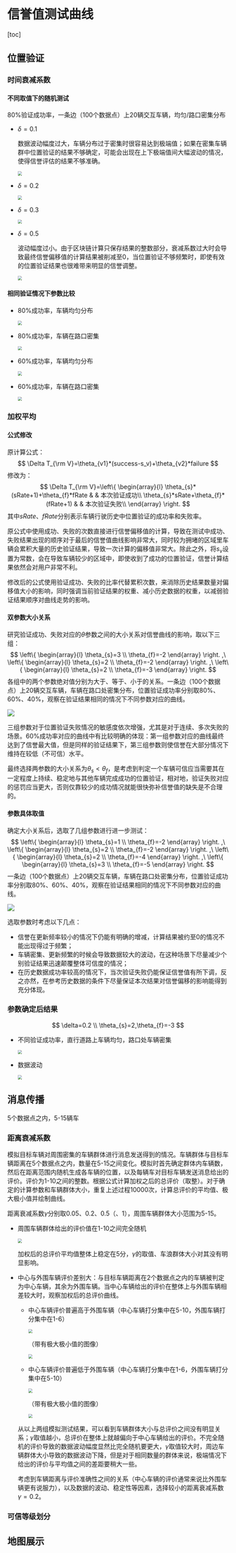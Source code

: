 # 信誉值测试曲线

[toc]

## 位置验证

### 时间衰减系数

#### 不同取值下的随机测试

80%验证成功率，一条边（100个数据点）上20辆交互车辆，均匀/路口密集分布

- $\delta=0.1$

  数据波动幅度过大，车辆分布过于密集时很容易达到极端值；如果在密集车辆群中位置验证的结果不够确定，可能会出现在上下极端值间大幅波动的情况，使得信誉评估的结果不够准确。

  <img src="./pics/decay01.png" style="zoom:60%">

- $\delta=0.2$

  <img src="./pics/decay02.png" style="zoom:60%">

- $\delta=0.3$

  <img src="./pics/decay03.png" style="zoom:60%">

- $\delta=0.5$

  波动幅度过小。由于区块链计算只保存结果的整数部分，衰减系数过大时会导致最终信誉偏移值的计算结果被削减至0，当位置验证不够频繁时，即使有效的位置验证结果也很难带来明显的信誉调整。

  <img src="./pics/decay05.png" style="zoom:60%">

#### 相同验证情况下参数比较

- 80%成功率，车辆均匀分布

  <img src="./pics/decay_even_80.png" style="zoom:60%">

- 80%成功率，车辆在路口密集

  <img src="./pics/decay_ueven_80.png" style="zoom:60%">

- 60%成功率，车辆均匀分布

  <img src="./pics/decay_even_60.png" style="zoom:60%">

- 60%成功率，车辆在路口密集

  <img src="./pics/decay_ueven_60.png" style="zoom:60%">

### 加权平均

#### 公式修改

原计算公式：
$$
\Delta T_{\rm V}=\theta_{v1}*(success-s_v)+\theta_{v2}*failure
$$
修改为：
$$
\Delta T_{\rm V}=\left\{
\begin{array}{l}
\theta_{s}*(sRate+1)+\theta_{f}*fRate & & 本次验证成功\\
\theta_{s}*sRate+\theta_{f}*(fRate+1) & & 本次验证失败\\
\end{array} \right.
$$
其中$sRate$、$fRate$分别表示车辆行驶历史中位置验证的成功率和失败率。

原公式中使用成功、失败的次数直接进行信誉偏移值的计算，导致在测试中成功、失败结果出现的顺序对于最后的信誉值曲线影响非常大，同时较为拥堵的区域里车辆会累积大量的历史验证结果，导致一次计算的偏移值非常大。除此之外，将$s_v$设置为常数，会在导致车辆较少的区域中，即使收到了成功的位置验证，信誉计算结果依然会对用户非常不利。

修改后的公式使用验证成功、失败的比率代替累积次数，来消除历史结果数量对偏移值大小的影响，同时强调当前验证结果的权重、减小历史数据的权重，以减弱验证结果顺序对曲线走势的影响。

#### 双参数大小关系

研究验证成功、失败对应的$\theta$参数之间的大小关系对信誉曲线的影响，取以下三组：
$$
\left\{
\begin{array}{l}
\theta_{s}=3 \\
\theta_{f}=-2
\end{array} \right.
,\ 
\left\{
\begin{array}{l}
\theta_{s}=2 \\
\theta_{f}=-2
\end{array} \right.
,\ 
\left\{
\begin{array}{l}
\theta_{s}=2 \\
\theta_{f}=-3
\end{array} \right.
$$
各组中的两个参数绝对值分别为大于、等于、小于的关系。一条边（100个数据点）上20辆交互车辆，车辆在路口处密集分布，位置验证成功率分别取80%、60%、40%，观察在验证结果相同的情况下不同参数对应的曲线。

<img src="./pics/theta_comp_total.png" style="zoom:100%">

三组参数对于位置验证失败情况的敏感度依次增强，尤其是对于连续、多次失败的场景。60%成功率对应的曲线中有比较明确的体现：第一组参数对应的曲线最终达到了信誉最大值，但是同样的验证结果下，第三组参数则使信誉在大部分情况下维持在较低（不可信）水平。

最终选择两参数的大小关系为$\theta_s<\theta_f$，是考虑到判定一个车辆可信应当需要其在一定程度上持续、稳定地与其他车辆完成成功的位置验证，相对地，验证失败对应的惩罚应当更大，否则仅靠较少的成功情况就能很快弥补信誉值的缺失是不合理的。

#### 参数具体取值

确定大小关系后，选取了几组参数进行进一步测试：
$$
\left\{
\begin{array}{l}
\theta_{s}=1 \\
\theta_{f}=-2
\end{array} \right.
,\ 
\left\{
\begin{array}{l}
\theta_{s}=2 \\
\theta_{f}=-2
\end{array} \right.
,\ 
\left\{
\begin{array}{l}
\theta_{s}=2 \\
\theta_{f}=-4
\end{array} \right.
,\ 
\left\{
\begin{array}{l}
\theta_{s}=3 \\
\theta_{f}=-5
\end{array} \right.
$$
一条边（100个数据点）上20辆交互车辆，车辆在路口处密集分布，位置验证成功率分别取80%、60%、40%，观察在验证结果相同的情况下不同参数对应的曲线。

<img src="./pics/theta_num_total.png" style="zoom:100%">

选取参数时考虑以下几点：

- 信誉在更新频率较小的情况下仍能有明确的增减，计算结果被约至0的情况不能出现得过于频繁；
- 车辆密集、更新频繁的时候会导致数据较大的波动，在这种场景下尽量减少个别验证结果迅速颠覆整体可信度的情况；
- 在历史数据成功率较高的情况下，当次验证失败仍能保证信誉值有所下调，反之亦然，在参考历史数据的条件下尽量保证本次结果对信誉偏移的影响能得到充分体现。

### 参数确定后结果

$$
\delta=0.2 \\
\theta_{s}=2,\theta_{f}=-3
$$

- 不同验证成功率，直行道路上车辆均匀，路口处车辆密集

  <img src="./pics/test1.png" style="zoom:60%">

- 数据波动

  <img src="./pics/test2.png" style="zoom:60%">

## 消息传播

5个数据点之内，5-15辆车

### 距离衰减系数

模拟目标车辆对周围密集的车辆群体进行消息发送得到的情况。车辆群体与目标车辆距离在5个数据点之内，数量在5-15之间变化。模拟时首先确定群体内车辆数，然后在距离范围内随机生成各车辆的位置，以及每辆车对目标车辆发送消息给出的评价。评价为1-10之间的整数。根据公式计算加权之后的总评价（取整）。对于确定的计算参数和车辆群体大小，重复上述过程10000次，计算总评价的平均值、极大极小值并绘制曲线。

距离衰减系数$\gamma$分别取0.05、0.2、0.5（、1），周围车辆群体大小范围为5-15。

- 周围车辆群体给出的评价值在1-10之间完全随机

  <img src="./pics/gamma_random.png" style="zoom:60%">

  加权后的总评价平均值整体上稳定在5分，$\gamma$的取值、车浪群体大小对其没有明显影响。

- 中心与外围车辆评价差别大：与目标车辆距离在2个数据点之内的车辆被判定为中心车辆，其余为外围车辆。当中心车辆给出的评价在整体上与外围车辆相差较大时，观察加权后的总评价曲线。

  - 中心车辆评价普遍高于外围车辆（中心车辆打分集中在5-10，外围车辆打分集中在1-6）

    <img src="./pics/gamma_centerhi.png" style="zoom:60%">

    （带有极大极小值的图像）

    <img src="./pics/gamma_centerhi_err.png" style="zoom:60%">

  - 中心车辆评价普遍低于外围车辆（中心车辆打分集中在1-6，外围车辆打分集中在5-10）

    <img src="./pics/gamma_centerlo.png" style="zoom:60%">

    （带有极大极小值的图像）

    <img src="./pics/gamma_centerlo_err.png" style="zoom:60%">

  从以上两组模拟测试结果，可以看到车辆群体大小与总评价之间没有明显关系；$\gamma$取值越小，总评价在整体上就越偏向于中心车辆给出的评价。不完全随机的评价导致的数据波动幅度显然比完全随机要更大，$\gamma$取值较大时，周边车辆群体大小导致的数据波动下降，但是对于相同数量的群体来说，极端情况下给出的评价与平均值之间的差距要稍大一些。

  考虑到车辆距离与评价准确性之间的关系（中心车辆的评价通常来说比外围车辆更有说服力），以及数据的波动、稳定性等因素，选择较小的距离衰减系数$\gamma=0.2$。

### 可信等级划分



## 地图展示

